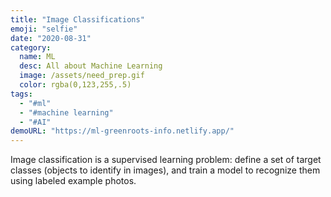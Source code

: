 ```yaml
---
title: "Image Classifications"
emoji: "selfie"
date: "2020-08-31"
category:
  name: ML
  desc: All about Machine Learning
  image: /assets/need_prep.gif
  color: rgba(0,123,255,.5)
tags:
  - "#ml"
  - "#machine learning"
  - "#AI"
demoURL: "https://ml-greenroots-info.netlify.app/"
---
```

Image classification is a supervised learning problem: define a set of target classes (objects to identify in images), and train a model to recognize them using labeled example photos.